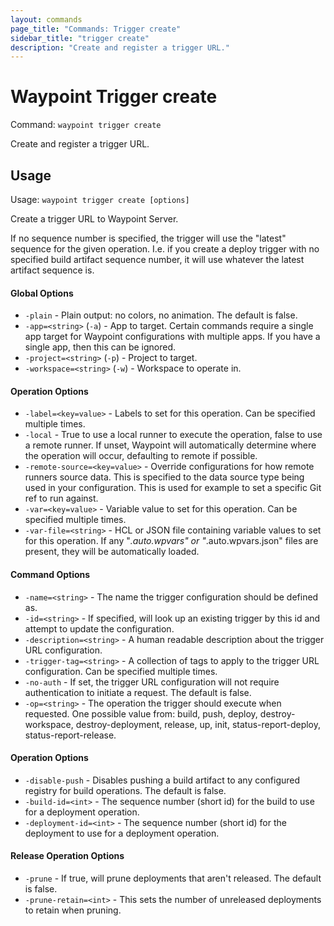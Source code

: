 ```yaml
---
layout: commands
page_title: "Commands: Trigger create"
sidebar_title: "trigger create"
description: "Create and register a trigger URL."
---
```


# Waypoint Trigger create

Command: `waypoint trigger create`

Create and register a trigger URL.


## Usage

Usage: `waypoint trigger create [options]`


  Create a trigger URL to Waypoint Server.

  If no sequence number is specified, the trigger will use the "latest" sequence
  for the given operation. I.e. if you create a deploy trigger with no specified
  build artifact sequence number, it will use whatever the latest artifact sequence is.

#### Global Options

- `-plain` - Plain output: no colors, no animation. The default is false.
- `-app=<string>` (`-a`) - App to target. Certain commands require a single app target for Waypoint configurations with multiple apps. If you have a single app, then this can be ignored.
- `-project=<string>` (`-p`) - Project to target.
- `-workspace=<string>` (`-w`) - Workspace to operate in.

#### Operation Options

- `-label=<key=value>` - Labels to set for this operation. Can be specified multiple times.
- `-local` - True to use a local runner to execute the operation, false to use a remote runner. 
If unset, Waypoint will automatically determine where the operation will occur, 
defaulting to remote if possible.
- `-remote-source=<key=value>` - Override configurations for how remote runners source data. This is specified to the data source type being used in your configuration. This is used for example to set a specific Git ref to run against.
- `-var=<key=value>` - Variable value to set for this operation. Can be specified multiple times.
- `-var-file=<string>` - HCL or JSON file containing variable values to set for this operation. If any "*.auto.wpvars" or "*.auto.wpvars.json" files are present, they will be automatically loaded.

#### Command Options

- `-name=<string>` - The name the trigger configuration should be defined as.
- `-id=<string>` - If specified, will look up an existing trigger by this id and attempt to update the configuration.
- `-description=<string>` - A human readable description about the trigger URL configuration.
- `-trigger-tag=<string>` - A collection of tags to apply to the trigger URL configuration. Can be specified multiple times.
- `-no-auth` - If set, the trigger URL configuration will not require authentication to initiate a request. The default is false.
- `-op=<string>` - The operation the trigger should execute when requested. One possible value from: build, push, deploy, destroy-workspace, destroy-deployment, release, up, init, status-report-deploy, status-report-release.

#### Operation Options

- `-disable-push` - Disables pushing a build artifact to any configured registry for build operations. The default is false.
- `-build-id=<int>` - The sequence number (short id) for the build to use for a deployment operation.
- `-deployment-id=<int>` - The sequence number (short id) for the deployment to use for a deployment operation.

#### Release Operation Options

- `-prune` - If true, will prune deployments that aren't released. The default is false.
- `-prune-retain=<int>` - This sets the number of unreleased deployments to retain when pruning.

